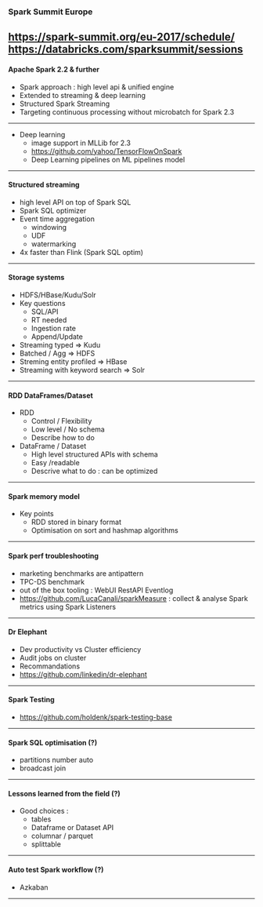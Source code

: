 ### Spark Summit Europe
https://spark-summit.org/eu-2017/schedule/
https://databricks.com/sparksummit/sessions
---
#### Apache Spark 2.2 & further
* Spark approach : high level api & unified engine
* Extended to streaming & deep learning
* Structured Spark Streaming 
* Targeting continuous processing without microbatch for Spark 2.3
---
* Deep learning 
  * image support in MLLib for 2.3
  * https://github.com/yahoo/TensorFlowOnSpark
  * Deep Learning pipelines on ML pipelines model
---
#### Structured streaming
* high level API on top of Spark SQL
* Spark SQL optimizer
* Event time aggregation
  * windowing
  * UDF
  * watermarking
* 4x faster than Flink (Spark SQL optim)
---
#### Storage systems
* HDFS/HBase/Kudu/Solr
* Key questions
  * SQL/API
  * RT needed
  * Ingestion rate
  * Append/Update
* Streaming typed => Kudu
* Batched / Agg => HDFS
* Streming entity profiled => HBase
* Streaming with keyword search => Solr
---
#### RDD DataFrames/Dataset
* RDD
  * Control / Flexibility 
  * Low level / No schema
  * Describe how to do 
* DataFrame / Dataset
  * High level structured APIs with schema
  * Easy /readable
  * Descrive what to do : can be optimized
---
#### Spark memory model
* Key points
  * RDD stored in binary format
  * Optimisation on sort and hashmap algorithms
---
#### Spark perf troubleshooting
* marketing benchmarks are antipattern
* TPC-DS benchmark
* out of the box tooling : WebUI RestAPI Eventlog
* https://github.com/LucaCanali/sparkMeasure : collect & analyse Spark metrics using Spark Listeners
---
#### Dr Elephant
* Dev productivity vs Cluster efficiency
* Audit jobs on cluster
* Recommandations
* https://github.com/linkedin/dr-elephant
---
#### Spark Testing
* https://github.com/holdenk/spark-testing-base
---
#### Spark SQL optimisation (?)
* partitions number auto
* broadcast join
---
#### Lessons learned from the field (?)
* Good choices :
  * tables
  * Dataframe or Dataset API
  * columnar / parquet
  * splittable
---
#### Auto test Spark workflow (?)
* Azkaban
---
